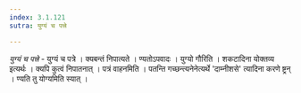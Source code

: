 ```yaml
---
index: 3.1.121
sutra: युग्यं च पत्त्रे

---
```

_युग्यं च पत्त्रे_ - युग्यं च पत्रे । क्यबन्तं निपात्यते । ण्यतोऽपवादः । युग्यो गौरिति । शकटादिना योक्तव्य इत्यर्थः । क्यपि कुत्वं निपातनात् । पत्रं वाहनमिति । पतन्ति गच्छन्त्यनेनेत्यर्थे 'दाम्नीशसे' त्यादिना करणे ष्ट्रन् । ण्यति तु योग्यमिति स्यात् । 